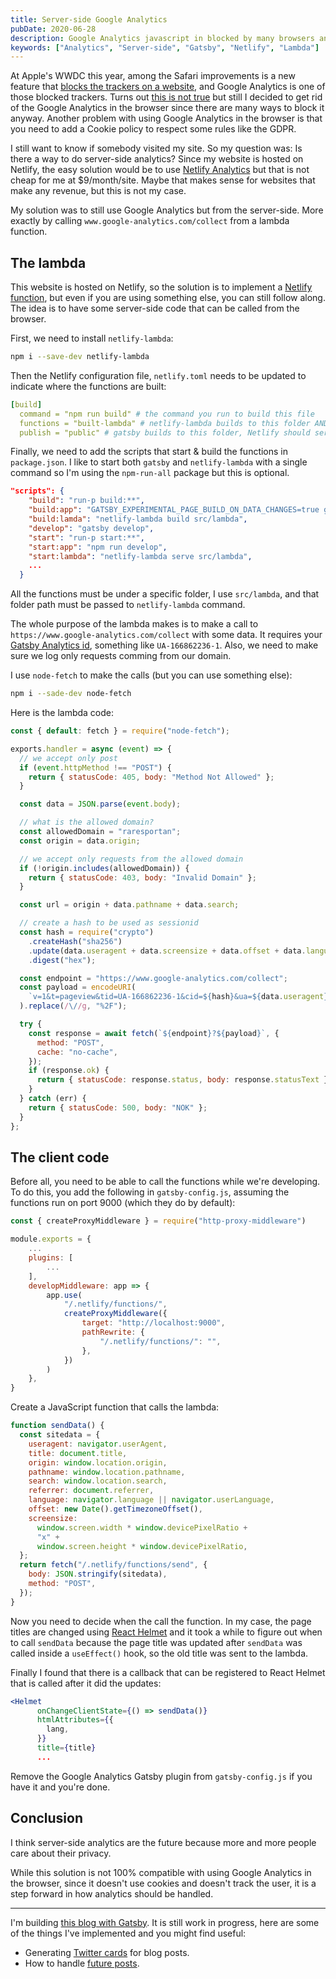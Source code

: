 ```yaml
---
title: Server-side Google Analytics
pubDate: 2020-06-28
description: Google Analytics javascript in blocked by many browsers and users. Here is how to use Google Analytics server-side, more exactly from a lambda function.
keywords: ["Analytics", "Server-side", "Gatsby", "Netlify", "Lambda"]
---
```


At Apple's WWDC this year, among the Safari improvements is a new feature that [blocks the trackers on a website](https://appleinsider.com/articles/20/06/22/safari-now-blocks-google-analytics-on-sites-new-privacy-report-feature-shows),
and Google Analytics is one of those blocked trackers. Turns out [this is not true](https://www.simoahava.com/analytics/no-safari-does-not-block-google-analytics/)
but still I decided to get rid of the Google Analytics in the browser since there are many ways to block it anyway.
Another problem with using Google Analytics in the browser is that you need to add a Cookie policy to respect some rules like the GDPR.

I still want to know if somebody visited my site. So my question was: Is there a way to do server-side analytics?
Since my website is hosted on Netlify, the easy solution would be to use [Netlify Analytics](https://www.netlify.com/products/analytics/)
but that is not cheap for me at $9/month/site. Maybe that makes sense for websites that make any revenue, but this is not my case.

My solution was to still use Google Analytics but from the server-side. More exactly by calling `www.google-analytics.com/collect`
from a lambda function.

## The lambda

This website is hosted on Netlify, so the solution is to implement a [Netlify function](https://docs.netlify.com/functions/overview/?_ga=2.219207577.1057640386.1593408076-330896924.1584543554),
but even if you are using something else, you can still follow along. The idea is to have some server-side code that can
be called from the browser.

First, we need to install `netlify-lambda`:

```bash
npm i --save-dev netlify-lambda
```

Then the Netlify configuration file, `netlify.toml` needs to be updated to indicate where the functions are built:

```yaml
[build]
  command = "npm run build" # the command you run to build this file
  functions = "built-lambda" # netlify-lambda builds to this folder AND Netlify reads functions from here
  publish = "public" # gatsby builds to this folder, Netlify should serve all these files statically
```

Finally, we need to add the scripts that start & build the functions in `package.json`.
I like to start both `gatsby` and `netlify-lambda` with a single command so I'm using the `npm-run-all` package but
this is optional.

```json
"scripts": {
    "build": "run-p build:**",
    "build:app": "GATSBY_EXPERIMENTAL_PAGE_BUILD_ON_DATA_CHANGES=true gatsby build --log-pages",
    "build:lamda": "netlify-lambda build src/lambda",
    "develop": "gatsby develop",
    "start": "run-p start:**",
    "start:app": "npm run develop",
    "start:lambda": "netlify-lambda serve src/lambda",
    ...
  }
```

All the functions must be under a specific folder, I use `src/lambda`, and that folder path must be passed to `netlify-lambda` command.

The whole purpose of the lambda makes is to make a call to `https://www.google-analytics.com/collect` with some
data. It requires your [Gatsby Analytics id](https://support.google.com/analytics/answer/1008080?hl=en#:~:text=Find%20your%20Tracking%20ID%20and,in%20to%20your%20Analytics%20account.&text=Select%20an%20account%20from%20the,the%20top%20of%20the%20page.), something like `UA-166862236-1`.
Also, we need to make sure we log only requests comming from our domain.

I use `node-fetch` to make the calls (but you can use something else):

```bash
npm i --sade-dev node-fetch
```

Here is the lambda code:

```javascript
const { default: fetch } = require("node-fetch");

exports.handler = async (event) => {
  // we accept only post
  if (event.httpMethod !== "POST") {
    return { statusCode: 405, body: "Method Not Allowed" };
  }

  const data = JSON.parse(event.body);

  // what is the allowed domain?
  const allowedDomain = "raresportan";
  const origin = data.origin;

  // we accept only requests from the allowed domain
  if (!origin.includes(allowedDomain)) {
    return { statusCode: 403, body: "Invalid Domain" };
  }

  const url = origin + data.pathname + data.search;

  // create a hash to be used as sessionid
  const hash = require("crypto")
    .createHash("sha256")
    .update(data.useragent + data.screensize + data.offset + data.language)
    .digest("hex");

  const endpoint = "https://www.google-analytics.com/collect";
  const payload = encodeURI(
    `v=1&t=pageview&tid=UA-166862236-1&cid=${hash}&ua=${data.useragent}&aip=1&ds=web&dl=${url}&dt=${data.title}&ul=${data.language}&dr=${data.referrer}`
  ).replace(/\//g, "%2F");

  try {
    const response = await fetch(`${endpoint}?${payload}`, {
      method: "POST",
      cache: "no-cache",
    });
    if (response.ok) {
      return { statusCode: response.status, body: response.statusText };
    }
  } catch (err) {
    return { statusCode: 500, body: "NOK" };
  }
};
```

## The client code

Before all, you need to be able to call the functions while we're developing. To do this, you add the following in
`gatsby-config.js`, assuming the functions run on port 9000 (which they do by default):

```javascript
const { createProxyMiddleware } = require("http-proxy-middleware")

module.exports = {
    ...
    plugins: [
        ...
    ],
    developMiddleware: app => {
        app.use(
            "/.netlify/functions/",
            createProxyMiddleware({
                target: "http://localhost:9000",
                pathRewrite: {
                    "/.netlify/functions/": "",
                },
            })
        )
    },
}
```

Create a JavaScript function that calls the lambda:

```javascript
function sendData() {
  const sitedata = {
    useragent: navigator.userAgent,
    title: document.title,
    origin: window.location.origin,
    pathname: window.location.pathname,
    search: window.location.search,
    referrer: document.referrer,
    language: navigator.language || navigator.userLanguage,
    offset: new Date().getTimezoneOffset(),
    screensize:
      window.screen.width * window.devicePixelRatio +
      "x" +
      window.screen.height * window.devicePixelRatio,
  };
  return fetch("/.netlify/functions/send", {
    body: JSON.stringify(sitedata),
    method: "POST",
  });
}
```

Now you need to decide when the call the function.
In my case, the page titles are changed using [React Helmet](https://github.com/nfl/react-helmet) and it took a while to figure out when to call `sendData`
because the page title was updated after `sendData` was called inside a `useEffect()` hook, so the old title was sent to the lambda.

Finally I found that there is a callback that can be registered to React Helmet that is called after it did the updates:

```jsx
<Helmet
      onChangeClientState={() => sendData()}
      htmlAttributes={{
        lang,
      }}
      title={title}
      ...
```

Remove the Google Analytics Gatsby plugin from `gatsby-config.js` if you have it and you're done.

## Conclusion

I think server-side analytics are the future because more and more people care about their privacy.

While this solution is not 100% compatible with using Google Analytics in the browser, since it doesn't use cookies
and doesn't track the user, it is a step forward in how analytics should be handled.

---

I'm building [this blog with Gatsby](/how-i-made-this-site-with-gatsby-convertkit-and-netlify/).
It is still work in progress, here are some of the things I've implemented and you might find useful:

- Generating [Twitter cards](/how-to-automate-twitter-card-images-for-your-blog/) for blog posts.
- How to handle [future posts](/how-to-handle-future-posts-in-gatsby/).
